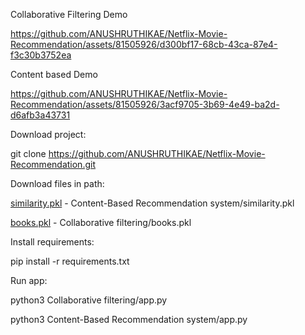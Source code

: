 
Collaborative Filtering Demo

https://github.com/ANUSHRUTHIKAE/Netflix-Movie-Recommendation/assets/81505926/d300bf17-68cb-43ca-87e4-f3c30b3752ea


Content based Demo

https://github.com/ANUSHRUTHIKAE/Netflix-Movie-Recommendation/assets/81505926/3acf9705-3b69-4e49-ba2d-d6afb3a43731



Download project:

git clone https://github.com/ANUSHRUTHIKAE/Netflix-Movie-Recommendation.git

Download files in path:

[similarity.pkl](https://drive.google.com/file/d/1HyriZW1lxhrmBE6a_lpl49Rswwds9Gwj/view?usp=sharing)  - Content-Based Recommendation system/similarity.pkl

[books.pkl](https://drive.google.com/file/d/1R03wYpa3NDLSjRkwSWvq9I4eRhX69aqh/view?usp=sharing) - Collaborative filtering/books.pkl

Install requirements:

pip install -r requirements.txt

Run app:

python3 Collaborative filtering/app.py

python3 Content-Based Recommendation system/app.py



